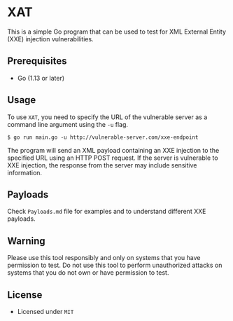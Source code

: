 # XAT

This is a simple Go program that can be used to test for XML External Entity (XXE) injection vulnerabilities.

## Prerequisites

- Go (1.13 or later)

## Usage 

To use `XAT`, you need to specify the URL of the vulnerable server as a command line argument using the `-u` flag.

```
$ go run main.go -u http://vulnerable-server.com/xxe-endpoint
```

The program will send an XML payload containing an XXE injection to the specified URL using an HTTP POST request. If the server is vulnerable to XXE injection, the response from the server may include sensitive information.

## Payloads

Check `Payloads.md` file for examples and to understand different XXE payloads. 

## Warning

Please use this tool responsibly and only on systems that you have permission to test. Do not use this tool to perform unauthorized attacks on systems that you do not own or have permission to test.

## License 

- Licensed under `MIT`
